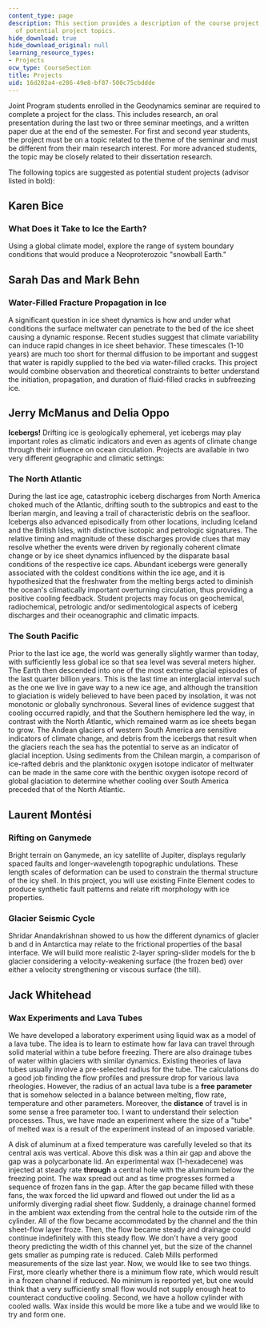 ```yaml
---
content_type: page
description: This section provides a description of the course project and a list
  of potential project topics.
hide_download: true
hide_download_original: null
learning_resource_types:
- Projects
ocw_type: CourseSection
title: Projects
uid: 16d202a4-e286-49e8-bf87-500c75cbddde
---
```


Joint Program students enrolled in the Geodynamics seminar are required to complete a project for the class. This includes research, an oral presentation during the last two or three seminar meetings, and a written paper due at the end of the semester. For first and second year students, the project must be on a topic related to the theme of the seminar and must be different from their main research interest. For more advanced students, the topic may be closely related to their dissertation research.

The following topics are suggested as potential student projects (advisor listed in bold):

Karen Bice
----------

### What Does it Take to Ice the Earth?

Using a global climate model, explore the range of system boundary conditions that would produce a Neoproterozoic "snowball Earth."

Sarah Das and Mark Behn
-----------------------

### Water-Filled Fracture Propagation in Ice

A significant question in ice sheet dynamics is how and under what conditions the surface meltwater can penetrate to the bed of the ice sheet causing a dynamic response. Recent studies suggest that climate variability can induce rapid changes in ice sheet behavior. These timescales (1-10 years) are much too short for thermal diffusion to be important and suggest that water is rapidly supplied to the bed via water-filled cracks. This project would combine observation and theoretical constraints to better understand the initiation, propagation, and duration of fluid-filled cracks in subfreezing ice.

Jerry McManus and Delia Oppo
----------------------------

**Icebergs!** Drifting ice is geologically ephemeral, yet icebergs may play important roles as climatic indicators and even as agents of climate change through their influence on ocean circulation. Projects are available in two very different geographic and climatic settings:

### The North Atlantic

During the last ice age, catastrophic iceberg discharges from North America choked much of the Atlantic, drifting south to the subtropics and east to the Iberian margin, and leaving a trail of characteristic debris on the seafloor. Icebergs also advanced episodically from other locations, including Iceland and the British Isles, with distinctive isotopic and petrologic signatures. The relative timing and magnitude of these discharges provide clues that may resolve whether the events were driven by regionally coherent climate change or by ice sheet dynamics influenced by the disparate basal conditions of the respective ice caps. Abundant icebergs were generally associated with the coldest conditions within the ice age, and it is hypothesized that the freshwater from the melting bergs acted to diminish the ocean's climatically important overturning circulation, thus providing a positive cooling feedback. Student projects may focus on geochemical, radiochemical, petrologic and/or sedimentological aspects of iceberg discharges and their oceanographic and climatic impacts.

### The South Pacific

Prior to the last ice age, the world was generally slightly warmer than today, with sufficiently less global ice so that sea level was several meters higher. The Earth then descended into one of the most extreme glacial episodes of the last quarter billion years. This is the last time an interglacial interval such as the one we live in gave way to a new ice age, and although the transition to glaciation is widely believed to have been paced by insolation, it was not monotonic or globally synchronous. Several lines of evidence suggest that cooling occurred rapidly, and that the Southern hemisphere led the way, in contrast with the North Atlantic, which remained warm as ice sheets began to grow. The Andean glaciers of western South America are sensitive indicators of climate change, and debris from the icebergs that result when the glaciers reach the sea has the potential to serve as an indicator of glacial inception. Using sediments from the Chilean margin, a comparison of ice-rafted debris and the planktonic oxygen isotope indicator of meltwater can be made in the same core with the benthic oxygen isotope record of global glaciation to determine whether cooling over South America preceded that of the North Atlantic.

Laurent Montési
---------------

### Rifting on Ganymede

Bright terrain on Ganymede, an icy satellite of Jupiter, displays regularly spaced faults and longer-wavelength topographic undulations. These length scales of deformation can be used to constrain the thermal structure of the icy shell. In this project, you will use existing Finite Element codes to produce synthetic fault patterns and relate rift morphology with ice properties.

### Glacier Seismic Cycle

Shridar Anandakrishnan showed to us how the different dynamics of glacier b and d in Antarctica may relate to the frictional properties of the basal interface. We will build more realistic 2-layer spring-slider models for the b glacier considering a velocity-weakening surface (the frozen bed) over either a velocity strengthening or viscous surface (the till).

Jack Whitehead
--------------

### Wax Experiments and Lava Tubes

We have developed a laboratory experiment using liquid wax as a model of a lava tube. The idea is to learn to estimate how far lava can travel through solid material within a tube before freezing. There are also drainage tubes of water within glaciers with similar dynamics. Existing theories of lava tubes usually involve a pre-selected radius for the tube. The calculations do a good job finding the flow profiles and pressure drop for various lava rheologies. However, the radius of an actual lava tube is a **free parameter** that is somehow selected in a balance between melting, flow rate, temperature and other parameters. Moreover, the **distance** of travel is in some sense a free parameter too. I want to understand their selection processes. Thus, we have made an experiment where the size of a "tube" of melted wax is a result of the experiment instead of an imposed variable.

A disk of aluminum at a fixed temperature was carefully leveled so that its central axis was vertical. Above this disk was a thin air gap and above the gap was a polycarbonate lid. An experimental wax (1-hexadecene) was injected at steady rate **through** a central hole with the aluminum below the freezing point. The wax spread out and as time progresses formed a sequence of frozen fans in the gap. After the gap became filled with these fans, the wax forced the lid upward and flowed out under the lid as a uniformly diverging radial sheet flow. Suddenly, a drainage channel formed in the ambient wax extending from the central hole to the outside rim of the cylinder. All of the flow became accommodated by the channel and the thin sheet-flow layer froze. Then, the flow became steady and drainage could continue indefinitely with this steady flow. We don't have a very good theory predicting the width of this channel yet, but the size of the channel gets smaller as pumping rate is reduced. Caleb Mills performed measurements of the size last year. Now, we would like to see two things. First, more clearly whether there is a minimum flow rate, which would result in a frozen channel if reduced. No minimum is reported yet, but one would think that a very sufficiently small flow would not supply enough heat to counteract conductive cooling. Second, we have a hollow cylinder with cooled walls. Wax inside this would be more like a tube and we would like to try and form one.